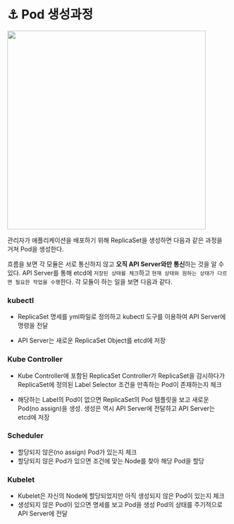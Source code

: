 # ⚓ Pod 생성과정

<img height=450px src="https://user-images.githubusercontent.com/81006587/201905478-3e25b868-6274-425f-bdca-e068e9056986.png"/>

관리자가 애플리케이션을 배포하기 위해 ReplicaSet을 생성하면 다음과 같은 과정을 거쳐 Pod을 생성한다.

흐름을 보면 각 모듈은 서로 통신하지 않고 **오직 API Server와만 통신**하는 것을 알 수 있다. API Server를 통해 etcd에 `저장된 상태를 체크`하고 `현재 상태와 원하는 상태가 다르면 필요한 작업을 수행`한다. 각 모듈이 하는 일을 보면 다음과 같다.

### kubectl

- ReplicaSet 명세를 yml파일로 정의하고 kubectl 도구를 이용하여 API Server에 명령을 전달

- API Server는 새로운 ReplicaSet Object를 etcd에 저장

### Kube Controller

- Kube Controller에 포함된 ReplicaSet Controller가 ReplicaSet을 감시하다가 ReplicaSet에 정의된 Label Selector 조건을 만족하는 Pod이 존재하는지 체크

- 해당하는 Label의 Pod이 없으면 ReplicaSet의 Pod 템플릿을 보고 새로운 Pod(no assign)을 생성. 생성은 역시 API Server에 전달하고 API Server는 etcd에 저장

### Scheduler

- 할당되지 않은(no assign) Pod가 있는지 체크
- 할당되지 않은 Pod가 있으면 조건에 맞는 Node를 찾아 해당 Pod을 할당

### Kubelet

- Kubelet은 자신의 Node에 할당되었지만 아직 생성되지 않은 Pod이 있는지 체크
- 생성되지 않은 Pod이 있으면 명세를 보고 Pod을 생성
 Pod의 상태를 주기적으로 API Server에 전달
